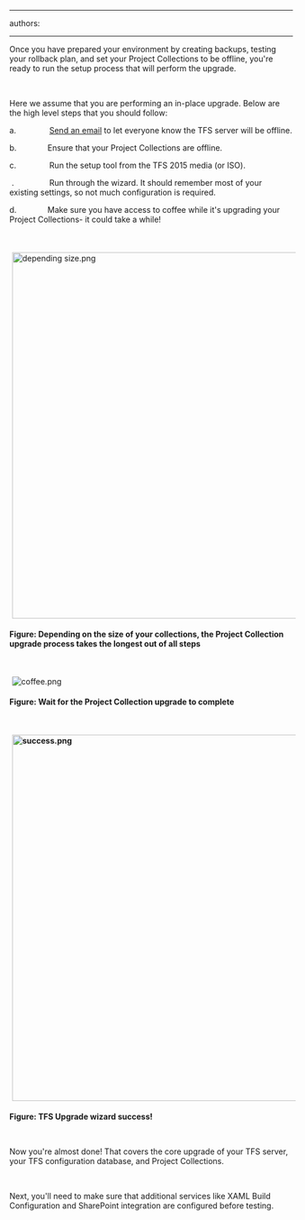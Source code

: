 

---
authors:

---




<span class='intro'> <p>Once you have prepared your environment by creating backups, testing your rollback plan, and set your Project Collections to be offline, you're ready to run the setup process that will perform the upgrade.</p><div><br></div> </span>

<p>Here we assume that you are performing an in-place upgrade. Below are the high level steps that you should follow&#58;</p><p>a.&#160;&#160;&#160;&#160;&#160;&#160;&#160;&#160;&#160;&#160;&#160;&#160;&#160;&#160; <a href="http&#58;//www.ssw.com.au/SSW/Standards/Rules/RulesToBetterNetworks.aspx#rebootrestart">Send an email</a>&#160;to let everyone know the TFS server will be offline.</p><p>b.&#160;&#160;&#160;&#160;&#160;&#160;&#160;&#160;&#160;&#160;&#160;&#160;&#160; Ensure that your Project Collections are offline.</p><p>c.&#160;&#160;&#160;&#160;&#160;&#160;&#160;&#160;&#160;&#160;&#160;&#160;&#160;&#160; Run the setup tool from the TFS 2015 media (or ISO).</p><p>&#160;.&#160;&#160;&#160;&#160;&#160;&#160;&#160;&#160;&#160;&#160;&#160;&#160;&#160;&#160;&#160; Run through the wizard. It should remember most of your existing settings, so not much configuration is required.</p><p>d.&#160;&#160;&#160;&#160;&#160;&#160;&#160;&#160;&#160;&#160;&#160;&#160;&#160; Make sure you have access to coffee while it's upgrading your Project Collections- it could take a while!<br> </p><p><br></p><p><img src="/PublishingImages/depending%20size.png" alt="depending size.png" style="margin&#58;5px;width&#58;650px;" /><br></p><p><strong>Figure&#58; Depending on the size of your collections, the Project Collection upgrade process takes the longest out of all steps</strong></p><p>&#160;</p><p><img src="/PublishingImages/coffee2.png" alt="coffee.png" style="margin&#58;5px;" /><br></p><p><strong>Figure&#58; Wait for the Project Collection upgrade to complete</strong></p><p><strong>&#160;</strong></p><p><strong><img src="/PublishingImages/success.png" alt="success.png" style="margin&#58;5px;width&#58;650px;" /><br></strong></p><p><strong>Figure&#58; TFS Upgrade wizard success!</strong></p><p><strong>&#160;</strong></p><p>Now you're almost done! That covers the core upgrade of your TFS server, your TFS configuration database, and Project Collections.</p><p>&#160;</p><p>Next, you'll need to make sure that additional services like XAML Build Configuration and SharePoint integration are configured before testing.</p>


